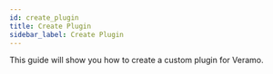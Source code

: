 ```yaml
---
id: create_plugin
title: Create Plugin
sidebar_label: Create Plugin
---
```


This guide will show you how to create a custom plugin for Veramo.
